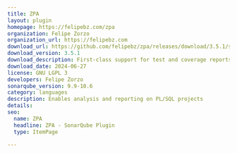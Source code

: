 ```yaml
---
title: ZPA
layout: plugin
homepage: https://felipebz.com/zpa
organization: Felipe Zorzo
organization_url: https://felipebz.com
download_url: https://github.com/felipebz/zpa/releases/download/3.5.1/sonar-zpa-plugin-3.5.1.jar
download_version: 3.5.1
download_description: First-class support for test and coverage reports generated by utPLSQL and parser improvements
download_date: 2024-06-27
license: GNU LGPL 3
developers: Felipe Zorzo
sonarqube_version: 9.9-10.6
category: languages
description: Enables analysis and reporting on PL/SQL projects
details: 
seo:
  name: ZPA
  headline: ZPA - SonarQube Plugin
  type: ItemPage

---
```

